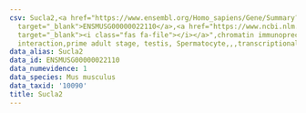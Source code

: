```yaml
---
csv: Sucla2,<a href="https://www.ensembl.org/Homo_sapiens/Gene/Summary?db=core;g=ENSMUSG00000022110"
  target="_blank">ENSMUSG00000022110</a>,<a href="https://www.ncbi.nlm.nih.gov/pubmed/25450459"
  target="_blank"><i class="fas fa-file"></i></a>",chromatin immunoprecipitation assay,direct
  interaction,prime adult stage, testis, Spermatocyte,,,transcriptional regulation,
data_alias: Sucla2
data_id: ENSMUSG00000022110
data_numevidence: 1
data_species: Mus musculus
data_taxid: '10090'
title: Sucla2
---
```

